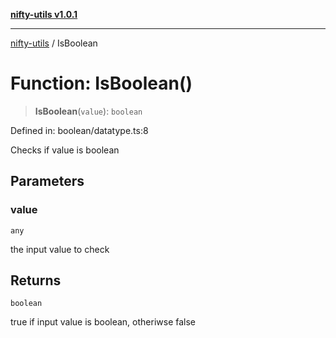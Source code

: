 [**nifty-utils v1.0.1**](../README.md)

***

[nifty-utils](../globals.md) / IsBoolean

# Function: IsBoolean()

> **IsBoolean**(`value`): `boolean`

Defined in: boolean/datatype.ts:8

Checks if value is boolean

## Parameters

### value

`any`

the input value to check

## Returns

`boolean`

true if input value is boolean, otheriwse false
